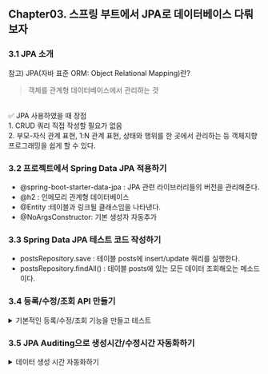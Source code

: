 ## Chapter03. 스프링 부트에서 JPA로 데이터베이스 다뤄보자


### 3.1 JPA 소개
참고) JPA(자바 표준 ORM: Object Relational Mapping)란? <br>
>객체를 관계형 데이터베이스에서 관리하는 것
<br>
✅ JPA 사용하였을 때 장점<br>
1. CRUD 쿼리 직접 작성할 필요가 없음<br>
2. 부모-자식 관계 표현, 1:N 관계 표현, 상태와 행위를 한 곳에서 관리하는 등 객체지향 프로그래밍을 쉽게 할 수 있다.<br>

### 3.2 프로젝트에서 Spring Data JPA 적용하기<br>
- @spring-boot-starter-data-jpa : JPA 관련 라이브러리들의 버전을 관리해준다.
- @h2 : 인메모리 관계형 데이터베이스
- @Entity :테이블과 링크될 클래스임을 나타낸다.
- @NoArgsConstructor: 기본 생성자 자동추가<br>

### 3.3 Spring Data JPA 테스트 코드 작성하기<br>
- postsRepository.save : 테이블 posts에 insert/update 쿼리를 실행한다.
- postsRepository.findAll() : 테이블 posts에 있는 모든 데이터 조회해오는 메소드이다.<br>


### 3.4 등록/수정/조회 API 만들기<br>
<details>
<summary>기본적인 등록/수정/조회 기능을 만들고 테스트</summary>
<div markdown="1">
  <img width="1160" alt="스크린샷 2022-09-21 오전 2 33 31" src="https://user-images.githubusercontent.com/80513699/191325611-16c12f09-f50d-42da-b656-4fcafcbab87c.png"><br>
  Post 등록 API 테스트 결과<br>
  <img width="480" alt="스크린샷 2022-09-21 오전 2 10 42" src="https://user-images.githubusercontent.com/80513699/191325765-ebcbfd14-71d1-435c-9294-c368b336ead8.png"><br>
  http://localhost:8080/h2-console 접속 *H2데이터베이스 연결을 위해 JDBC URL을 확인한다. 처음에 “jdbc:h2:~/test” 라고 적혀있는데, 이를 강의 자료에 있는 것처럼 “jdbc:h2:mem:testdb”로 바꿔주어야 정상적으로 연결됨.<br>
  <img width="1512" alt="스크린샷 2022-09-21 오전 2 12 29" src="https://user-images.githubusercontent.com/80513699/191326259-383970c7-0fef-444c-bd50-0ca0d1f2ab72.png"><br>
  간단한 쿼리 실행<br>
  > SELECT * FROM posts; <br>
  <img width="1512" alt="스크린샷 2022-09-21 오전 2 13 17" src="https://user-images.githubusercontent.com/80513699/191326389-841d6d32-544e-4fc8-873f-f5ebfde65375.png"><br>
  insert 쿼리 실행<br>
  <img width="519" alt="스크린샷 2022-09-21 오전 2 14 10" src="https://user-images.githubusercontent.com/80513699/191326552-058f2ffc-3904-4bbc-b693-1ff368d7ff61.png"><br>
  브라우저로 API 조회<br>


</div>
</details>

### 3.5 JPA Auditing으로 생성시간/수정시간 자동화하기
<details>
<summary>데이터 생성 시간 자동화하기  </summary>
<div markdown="1">
  <img width="270" alt="스크린샷 2022-09-21 오전 2 42 14" src="https://user-images.githubusercontent.com/80513699/191327192-823887ba-9bba-4f91-85ac-0e57e725e4fc.png"><br>
  domain 패키지에 BaseTimeEntity 클래스 생성<br>
  <img width="720" alt="스크린샷 2022-09-21 오전 2 41 46" src="https://user-images.githubusercontent.com/80513699/191327096-0dd02909-8267-4a45-b82e-29990259e046.png"><br>
  JPA Auditing 테스트 코드 수행 결과<br>
</div>
</details>
  
  
